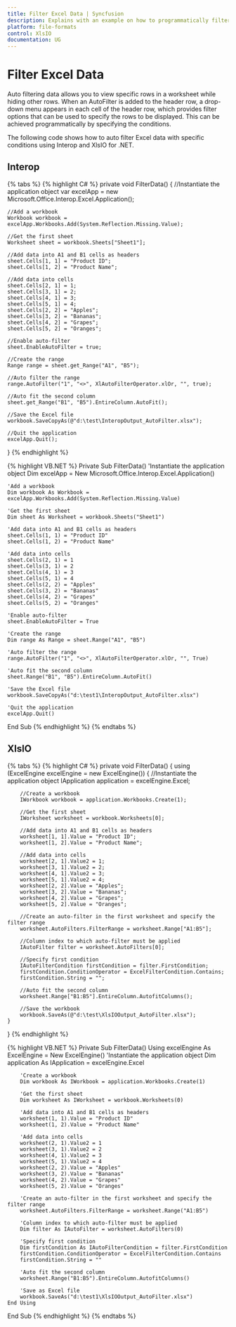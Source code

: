 ```yaml
---
title: Filter Excel Data | Syncfusion
description: Explains with an example on how to programmatically filter Excel data with specific conditions to show or hide certain rows using Interop and XlsIO.
platform: file-formats
control: XlsIO
documentation: UG
---
```


# Filter Excel Data

Auto filtering data allows you to view specific rows in a worksheet while hiding other rows. When an AutoFilter is added to the header row, a drop-down menu appears in each cell of the header row, which provides filter options that can be used to specify the rows to be displayed. This can be achieved programmatically by specifying the conditions.

The following code shows how to auto filter Excel data with specific conditions using Interop and XlsIO for .NET.

## Interop

{% tabs %}
{% highlight C# %}
private void FilterData()
{
    //Instantiate the application object
    var excelApp = new Microsoft.Office.Interop.Excel.Application();

    //Add a workbook
    Workbook workbook = excelApp.Workbooks.Add(System.Reflection.Missing.Value);

    //Get the first sheet
    Worksheet sheet = workbook.Sheets["Sheet1"];

    //Add data into A1 and B1 cells as headers
    sheet.Cells[1, 1] = "Product ID";
    sheet.Cells[1, 2] = "Product Name";

    //Add data into cells
    sheet.Cells[2, 1] = 1;
    sheet.Cells[3, 1] = 2;
    sheet.Cells[4, 1] = 3;
    sheet.Cells[5, 1] = 4;
    sheet.Cells[2, 2] = "Apples";
    sheet.Cells[3, 2] = "Bananas";
    sheet.Cells[4, 2] = "Grapes";
    sheet.Cells[5, 2] = "Oranges";

    //Enable auto-filter
    sheet.EnableAutoFilter = true;

    //Create the range
    Range range = sheet.get_Range("A1", "B5");

    //Auto filter the range
    range.AutoFilter("1", "<>", XlAutoFilterOperator.xlOr, "", true);

    //Auto fit the second column
    sheet.get_Range("B1", "B5").EntireColumn.AutoFit();

    //Save the Excel file
    workbook.SaveCopyAs(@"d:\test\InteropOutput_AutoFilter.xlsx");

    //Quit the application
    excelApp.Quit();
}
{% endhighlight %}

{% highlight VB.NET %}
Private Sub FilterData()
    'Instantiate the application object
    Dim excelApp = New Microsoft.Office.Interop.Excel.Application()

    'Add a workbook
    Dim workbook As Workbook = excelApp.Workbooks.Add(System.Reflection.Missing.Value)

    'Get the first sheet
    Dim sheet As Worksheet = workbook.Sheets("Sheet1")

    'Add data into A1 and B1 cells as headers
    sheet.Cells(1, 1) = "Product ID"
    sheet.Cells(1, 2) = "Product Name"

    'Add data into cells
    sheet.Cells(2, 1) = 1
    sheet.Cells(3, 1) = 2
    sheet.Cells(4, 1) = 3
    sheet.Cells(5, 1) = 4
    sheet.Cells(2, 2) = "Apples"
    sheet.Cells(3, 2) = "Bananas"
    sheet.Cells(4, 2) = "Grapes"
    sheet.Cells(5, 2) = "Oranges"

    'Enable auto-filter
    sheet.EnableAutoFilter = True

    'Create the range
    Dim range As Range = sheet.Range("A1", "B5")

    'Auto filter the range
    range.AutoFilter("1", "<>", XlAutoFilterOperator.xlOr, "", True)

    'Auto fit the second column
    sheet.Range("B1", "B5").EntireColumn.AutoFit()

    'Save the Excel file
    workbook.SaveCopyAs("d:\test1\InteropOutput_AutoFilter.xlsx")

    'Quit the application
    excelApp.Quit()
End Sub
{% endhighlight %}
{% endtabs %}

## XlsIO

{% tabs %}
{% highlight C# %}
private void FilterData()
{
    using (ExcelEngine excelEngine = new ExcelEngine())
    {
        //Instantiate the application object
        IApplication application = excelEngine.Excel;

        //Create a workbook
        IWorkbook workbook = application.Workbooks.Create(1);

        //Get the first sheet
        IWorksheet worksheet = workbook.Worksheets[0];

        //Add data into A1 and B1 cells as headers
        worksheet[1, 1].Value = "Product ID";
        worksheet[1, 2].Value = "Product Name";

        //Add data into cells
        worksheet[2, 1].Value2 = 1;
        worksheet[3, 1].Value2 = 2;
        worksheet[4, 1].Value2 = 3;
        worksheet[5, 1].Value2 = 4;
        worksheet[2, 2].Value = "Apples";
        worksheet[3, 2].Value = "Bananas";
        worksheet[4, 2].Value = "Grapes";
        worksheet[5, 2].Value = "Oranges";

        //Create an auto-filter in the first worksheet and specify the filter range
        worksheet.AutoFilters.FilterRange = worksheet.Range["A1:B5"];

        //Column index to which auto-filter must be applied
        IAutoFilter filter = worksheet.AutoFilters[0];

        //Specify first condition
        IAutoFilterCondition firstCondition = filter.FirstCondition;
        firstCondition.ConditionOperator = ExcelFilterCondition.Contains;
        firstCondition.String = "";

        //Auto fit the second column
        worksheet.Range["B1:B5"].EntireColumn.AutofitColumns();

        //Save the workbook
        workbook.SaveAs(@"d:\test\XlsIOOutput_AutoFilter.xlsx");
    }
}
{% endhighlight %}

{% highlight VB.NET %}
Private Sub FilterData()
    Using excelEngine As ExcelEngine = New ExcelEngine()
        'Instantiate the application object
        Dim application As IApplication = excelEngine.Excel

        'Create a workbook
        Dim workbook As IWorkbook = application.Workbooks.Create(1)

        'Get the first sheet
        Dim worksheet As IWorksheet = workbook.Worksheets(0)

        'Add data into A1 and B1 cells as headers
        worksheet(1, 1).Value = "Product ID"
        worksheet(1, 2).Value = "Product Name"

        'Add data into cells
        worksheet(2, 1).Value2 = 1
        worksheet(3, 1).Value2 = 2
        worksheet(4, 1).Value2 = 3
        worksheet(5, 1).Value2 = 4
        worksheet(2, 2).Value = "Apples"
        worksheet(3, 2).Value = "Bananas"
        worksheet(4, 2).Value = "Grapes"
        worksheet(5, 2).Value = "Oranges"

        'Create an auto-filter in the first worksheet and specify the filter range
        worksheet.AutoFilters.FilterRange = worksheet.Range("A1:B5")

        'Column index to which auto-filter must be applied
        Dim filter As IAutoFilter = worksheet.AutoFilters(0)

        'Specify first condition
        Dim firstCondition As IAutoFilterCondition = filter.FirstCondition
        firstCondition.ConditionOperator = ExcelFilterCondition.Contains
        firstCondition.String = ""

        'Auto fit the second column
        worksheet.Range("B1:B5").EntireColumn.AutofitColumns()

        'Save as Excel file
        workbook.SaveAs("d:\test1\XlsIOOutput_AutoFilter.xlsx")
    End Using
End Sub
{% endhighlight %}
{% endtabs %}
